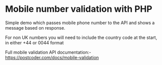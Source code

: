 # Mobile number validation with PHP

Simple demo which passes mobile phone number to the API and shows a message based on response.

For non UK numbers you will need to include the country code at the start, in either +44 or 0044 format

Full mobile validation API documentation:-
https://postcoder.com/docs/mobile-validation
